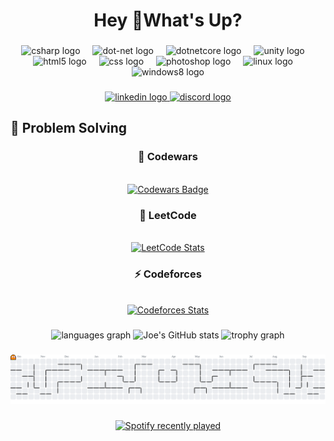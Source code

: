 <h1 align="center">Hey 👋What's Up?</h1>

###

<div align="center">
<img src="https://cdn.jsdelivr.net/gh/devicons/devicon/icons/csharp/csharp-original.svg" height="60" alt="csharp logo"  />
<img width="12" />
<img src="https://cdn.jsdelivr.net/gh/devicons/devicon/icons/dot-net/dot-net-original.svg" height="60" alt="dot-net logo"  />
<img width="12" />
<img src="https://cdn.jsdelivr.net/gh/devicons/devicon/icons/dotnetcore/dotnetcore-original.svg" height="60" alt="dotnetcore logo"  />
<img width="12" />
<img src="https://cdn.jsdelivr.net/gh/devicons/devicon/icons/unity/unity-original.svg" height="60" alt="unity logo"  />
<img width="12" />
<img src="https://cdn.jsdelivr.net/gh/devicons/devicon/icons/html5/html5-original.svg" height="60" alt="html5 logo"  />
<img width="12" />
<img src="https://cdn.jsdelivr.net/gh/devicons/devicon/icons/css3/css3-original.svg" height="60" alt="css logo"  />
<img width="12" />
<img src="https://cdn.jsdelivr.net/gh/devicons/devicon/icons/photoshop/photoshop-plain.svg" height="60" alt="photoshop logo"  />
<img width="12" />
<img src="https://cdn.jsdelivr.net/gh/devicons/devicon/icons/linux/linux-original.svg" height="60" alt="linux logo"  />
<img width="12" />
<img src="https://cdn.jsdelivr.net/gh/devicons/devicon/icons/windows8/windows8-original.svg" height="60" alt="windows8 logo"  />
</div>

###

<div align="center">
<a href="https://www.linkedin.com/in/yousef-waleed-6555472a6/" target="_blank">
<img src="https://img.shields.io/static/v1?message=LinkedIn&logo=linkedin&label=&color=0077B5&logoColor=white&labelColor=&style=for-the-badge" height="25" alt="linkedin logo"  />
</a>
<a href="https://discord.com/users/494954574289960960" target="_blank">
<img src="https://img.shields.io/static/v1?message=Discord&logo=discord&label=&color=7289DA&logoColor=white&labelColor=&style=for-the-badge" height="25" alt="discord logo"  />
</a>
</div>

###

## 🧩 Problem Solving

<div align="center">
  <h3>🥋 Codewars</h3>
  <br/>
  <a href="https://www.codewars.com/users/joewaleed">
    <img src="https://www.codewars.com/users/joewaleed/badges/large" alt="Codewars Badge" />
  </a>
</div>

<div align="center">
  <h3>🧩 LeetCode</h3>
  <br/>
  <a href="https://leetcode.com/joewaleed/">
    <img src="https://leetcard.jacoblin.cool/joewaleed?theme=dark&font=Baloo%202&ext=heatmap" alt="LeetCode Stats" />
  </a>
</div>

<div align="center">
  <h3>⚡ Codeforces</h3>
  <br/>
  <a href="https://codeforces.com/profile/Yousef_Waleed">
    <img src="https://codeforces-readme-stats.vercel.app/api/card?username=Yousef_Waleed&theme=tokyonight" alt="Codeforces Stats" />
  </a>
</div>




###

<div align="center">
<div align="center">
<img src="https://github-readme-stats.vercel.app/api/top-langs?username=joewaleed&locale=en&hide_title=false&layout=compact&card_width=320&langs_count=5&theme=tokyonight&hide_border=false&order=2" height="150" alt="languages graph"  />
<img src="https://github-readme-stats.vercel.app/api?username=joewaleed&show_icons=true&theme=tokyonight" alt="Joe's GitHub stats" height="150" />
<img src="https://github-profile-trophy.vercel.app?username=joewaleed&theme=tokyonight&column=-1&row=1&margin-w=8&margin-h=8&no-bg=true&no-frame=true&order=4" height="150" alt="trophy graph"  />
</div>

###

<picture>
<source media="(prefers-color-scheme: dark)" srcset="https://raw.githubusercontent.com/joewaleed/joewaleed/output/pacman-contribution-graph-dark.svg">
<source media="(prefers-color-scheme: light)" srcset="https://raw.githubusercontent.com/joewaleed/joewaleed/output/pacman-contribution-graph.svg">
<img alt="pacman contribution graph" src="https://raw.githubusercontent.com/joewaleed/joewaleed/output/pacman-contribution-graph.svg">
</picture>

###

<div align="center">
<a href="https://open.spotify.com/user/flm49unhqejg30ylp7dnnviqu">
<img src="https://spotify-recently-played-readme.vercel.app/api?user=flm49unhqejg30ylp7dnnviqu&count=5&unique=true" alt="Spotify recently played"  />
</a>
</div>

###
